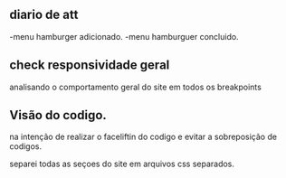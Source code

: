 ## diario de att

-menu hamburger adicionado.
-menu hamburguer concluido.

## check responsividade geral

analisando o comportamento geral do site em todos os breakpoints

## Visão do codigo.

na intenção de realizar o faceliftin do codigo e evitar a sobreposição de codigos.

separei todas as seçoes do site em arquivos css separados.
